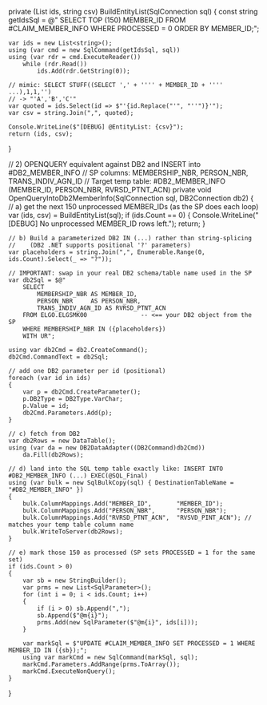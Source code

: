private (List<string> ids, string csv) BuildEntityList(SqlConnection sql)
{
    const string getIdsSql = @"
        SELECT TOP (150) MEMBER_ID
        FROM #CLAIM_MEMBER_INFO
        WHERE PROCESSED = 0
        ORDER BY MEMBER_ID;";

    var ids = new List<string>();
    using (var cmd = new SqlCommand(getIdsSql, sql))
    using (var rdr = cmd.ExecuteReader())
        while (rdr.Read())
            ids.Add(rdr.GetString(0));

    // mimic: SELECT STUFF((SELECT ',' + '''' + MEMBER_ID + '''' ...),1,1,'')
    // -> "'A','B','C'"
    var quoted = ids.Select(id => $"'{id.Replace("'", "''")}'");
    var csv = string.Join(",", quoted);

    Console.WriteLine($"[DEBUG] @EntityList: {csv}");
    return (ids, csv);
}

// 2) OPENQUERY equivalent against DB2 and INSERT into #DB2_MEMBER_INFO
//    SP columns: MEMBERSHIP_NBR, PERSON_NBR, TRANS_INDIV_AGN_ID
//    Target temp table: #DB2_MEMBER_INFO (MEMBER_ID, PERSON_NBR, RVRSD_PTNT_ACN)
private void OpenQueryIntoDb2MemberInfo(SqlConnection sql, DB2Connection db2)
{
    // a) get the next 150 unprocessed MEMBER_IDs (as the SP does each loop)
    var (ids, csv) = BuildEntityList(sql);
    if (ids.Count == 0)
    {
        Console.WriteLine("[DEBUG] No unprocessed MEMBER_ID rows left.");
        return;
    }

    // b) Build a parameterized DB2 IN (...) rather than string-splicing
    //    (DB2 .NET supports positional '?' parameters)
    var placeholders = string.Join(",", Enumerable.Range(0, ids.Count).Select(_ => "?"));

    // IMPORTANT: swap in your real DB2 schema/table name used in the SP
    var db2Sql = $@"
        SELECT
            MEMBERSHIP_NBR AS MEMBER_ID,
            PERSON_NBR     AS PERSON_NBR,
            TRANS_INDIV_AGN_ID AS RVRSD_PTNT_ACN
        FROM ELGO.ELGSMK00               -- <== your DB2 object from the SP
        WHERE MEMBERSHIP_NBR IN ({placeholders})
        WITH UR";

    using var db2Cmd = db2.CreateCommand();
    db2Cmd.CommandText = db2Sql;

    // add one DB2 parameter per id (positional)
    foreach (var id in ids)
    {
        var p = db2Cmd.CreateParameter();
        p.DB2Type = DB2Type.VarChar;
        p.Value = id;
        db2Cmd.Parameters.Add(p);
    }

    // c) fetch from DB2
    var db2Rows = new DataTable();
    using (var da = new DB2DataAdapter((DB2Command)db2Cmd))
        da.Fill(db2Rows);

    // d) land into the SQL temp table exactly like: INSERT INTO #DB2_MEMBER_INFO (...) EXEC(@SQL_Final)
    using (var bulk = new SqlBulkCopy(sql) { DestinationTableName = "#DB2_MEMBER_INFO" })
    {
        bulk.ColumnMappings.Add("MEMBER_ID",       "MEMBER_ID");
        bulk.ColumnMappings.Add("PERSON_NBR",      "PERSON_NBR");
        bulk.ColumnMappings.Add("RVRSD_PTNT_ACN",  "RVSVD_PINT_ACN"); // matches your temp table column name
        bulk.WriteToServer(db2Rows);
    }

    // e) mark those 150 as processed (SP sets PROCESSED = 1 for the same set)
    if (ids.Count > 0)
    {
        var sb = new StringBuilder();
        var prms = new List<SqlParameter>();
        for (int i = 0; i < ids.Count; i++)
        {
            if (i > 0) sb.Append(",");
            sb.Append($"@m{i}");
            prms.Add(new SqlParameter($"@m{i}", ids[i]));
        }

        var markSql = $"UPDATE #CLAIM_MEMBER_INFO SET PROCESSED = 1 WHERE MEMBER_ID IN ({sb});";
        using var markCmd = new SqlCommand(markSql, sql);
        markCmd.Parameters.AddRange(prms.ToArray());
        markCmd.ExecuteNonQuery();
    }
}
